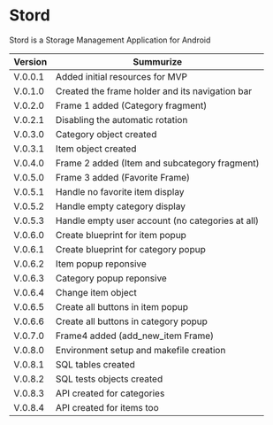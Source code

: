 # Stord
Stord is a Storage Management Application for Android


|Version| Summurize|
|-------|-------|
|V.0.0.1 | Added initial resources for MVP|
|V.0.1.0 | Created the frame holder and its navigation bar|
|V.0.2.0 | Frame 1 added (Category fragment)|
|V.0.2.1 | Disabling the automatic rotation|
|V.0.3.0 | Category object created|
|V.0.3.1 | Item object created|
|V.0.4.0 | Frame 2 added (Item and subcategory fragment)|
|V.0.5.0 | Frame 3 added (Favorite Frame)|
|V.0.5.1 | Handle no favorite item display|
|V.0.5.2 | Handle empty category display|
|V.0.5.3 | Handle empty user account (no categories at all)|
|V.0.6.0 |Create blueprint for item popup|
|V.0.6.1 |Create blueprint for category popup|
|V.0.6.2 |Item popup reponsive|
|V.0.6.3 |Category popup reponsive|
|V.0.6.4 |Change item object|
|V.0.6.5 |Create all buttons in item popup|
|V.0.6.6 |Create all buttons in category popup|
|V.0.7.0 |Frame4 added (add_new_item Frame) |
|V.0.8.0 |Environment setup and makefile creation|
|V.0.8.1 |SQL tables created|
|V.0.8.2 |SQL tests objects created|
|V.0.8.3 |API created for categories|
|V.0.8.4 |API created for items too|
